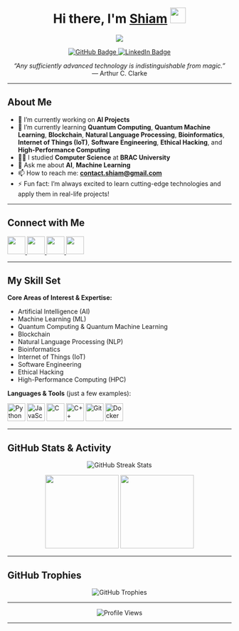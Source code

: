 <!-- 
  Profile README for GitHub user: mohiuddin-khan-shiam
  Customize any section as needed!
-->

<h1 align="center">Hi there, I'm <a href="https://github.com/mohiuddin-khan-shiam">Shiam</a> <img src="https://media.giphy.com/media/hvRJCLFzcasrR4ia7z/giphy.gif" width="35"></h1>

<p align="center">
  <img src="https://readme-typing-svg.herokuapp.com?color=%23F7AFB8&size=22&center=true&vCenter=true&width=600&lines=AI+Enthusiast+%26+Researcher;Currently+Working+on+AI+Projects;Always+Learning+Something+New!">
</p>

<p align="center">
  <a href="https://github.com/mohiuddin-khan-shiam?tab=followers">
    <img src="https://img.shields.io/github/followers/mohiuddin-khan-shiam?label=Followers&style=social" alt="GitHub Badge">
  </a>
  <a href="https://www.linkedin.com/in/s-m-mohiuddin-khan-shiam/">
    <img src="https://img.shields.io/badge/LinkedIn-Connect-blue?logo=linkedin&style=social" alt="LinkedIn Badge">
  </a>
</p>

<p align="center">
  <em>“Any sufficiently advanced technology is indistinguishable from magic.”</em><br>
  — Arthur C. Clarke
</p>

---

## About Me

- 🔭 I’m currently working on **AI Projects**  
- 🌱 I’m currently learning **Quantum Computing**, **Quantum Machine Learning**, **Blockchain**, **Natural Language Processing**, **Bioinformatics**, **Internet of Things (IoT)**, **Software Engineering**, **Ethical Hacking**, and **High-Performance Computing**  
- 👨‍🎓 I studied **Computer Science** at **BRAC University**  
- 💬 Ask me about **AI**, **Machine Learning**  
- 📫 How to reach me: **[contact.shiam@gmail.com](mailto:contact.shiam@gmail.com)**  
- ⚡ Fun fact: I’m always excited to learn cutting-edge technologies and apply them in real-life projects!

---

## Connect with Me

<p>
  <a href="https://www.linkedin.com/in/s-m-mohiuddin-khan-shiam/" target="_blank">
    <img src="https://img.icons8.com/fluency/48/000000/linkedin.png" width="40" height="40"/>
  </a>
  <a href="https://github.com/mohiuddin-khan-shiam" target="_blank">
    <img src="https://img.icons8.com/fluency/48/000000/github.png" width="40" height="40"/>
  </a>
  <a href="mailto:contact.shiam@gmail.com" target="_blank">
    <img src="https://img.icons8.com/fluency/48/000000/gmail.png" width="40" height="40"/>
  </a>
  <a href="https://mohiuddin-khan-shiam.github.io" target="_blank">
    <img src="https://img.icons8.com/dusk/64/000000/domain.png" width="40" height="40"/>
  </a>
</p>

---

## My Skill Set

**Core Areas of Interest & Expertise:**

- Artificial Intelligence (AI)
- Machine Learning (ML)
- Quantum Computing & Quantum Machine Learning
- Blockchain
- Natural Language Processing (NLP)
- Bioinformatics
- Internet of Things (IoT)
- Software Engineering
- Ethical Hacking
- High-Performance Computing (HPC)

**Languages & Tools** (just a few examples):

<p>
  <img src="https://img.icons8.com/color/48/000000/python--v1.png" alt="Python" width="40" height="40"/>
  <img src="https://img.icons8.com/color/48/000000/javascript--v1.png" alt="JavaScript" width="40" height="40"/>
  <img src="https://img.icons8.com/color/48/000000/c-programming.png" alt="C" width="40" height="40"/>
  <img src="https://img.icons8.com/color/48/000000/c-plus-plus-logo.png" alt="C++" width="40" height="40"/>
  <img src="https://img.icons8.com/color/48/000000/git.png" alt="Git" width="40" height="40"/>
  <img src="https://img.icons8.com/color/48/000000/docker.png" alt="Docker" width="40" height="40"/>
  <!-- Add any other relevant icons/tools -->
</p>

---

## GitHub Stats & Activity

<p align="center">
  <img src="https://github-readme-streak-stats.herokuapp.com?user=mohiuddin-khan-shiam&theme=radical&hide_border=true" alt="GitHub Streak Stats"/>
</p>

<p align="center">
  <img src="https://github-readme-stats.vercel.app/api?username=mohiuddin-khan-shiam&show_icons=true&theme=radical&hide_border=true" height="165" />
  <img src="https://github-readme-stats.vercel.app/api/top-langs/?username=mohiuddin-khan-shiam&layout=compact&theme=radical&hide_border=true" height="165"/>
</p>

---

## GitHub Trophies

<p align="center">
  <img src="https://github-profile-trophy.vercel.app/?username=mohiuddin-khan-shiam&margin-w=15&theme=onedark" alt="GitHub Trophies" />
</p>

---

<p align="center">
  <img src="https://komarev.com/ghpvc/?username=mohiuddin-khan-shiam&style=for-the-badge" alt="Profile Views" />
</p>

---

<!-- 
  Thank you for visiting my profile README!
  Feel free to customize any part of this markdown file.
-->
